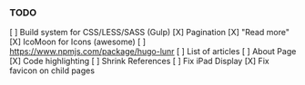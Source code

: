 ### TODO

[ ] Build system for CSS/LESS/SASS (Gulp)
[X] Pagination
[X] "Read more"
[X] IcoMoon for Icons (awesome)
[ ] https://www.npmjs.com/package/hugo-lunr
[ ] List of articles
[ ] About Page
[X] Code highlighting
[ ] Shrink References
[ ] Fix iPad Display
[X] Fix favicon on child pages
